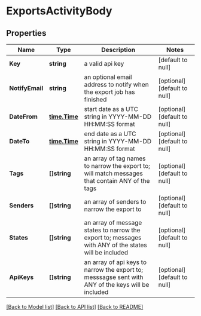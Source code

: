# ExportsActivityBody

## Properties
Name | Type | Description | Notes
------------ | ------------- | ------------- | -------------
**Key** | **string** | a valid api key | [default to null]
**NotifyEmail** | **string** | an optional email address to notify when the export job has finished | [optional] [default to null]
**DateFrom** | [**time.Time**](time.Time.md) | start date as a UTC string in YYYY-MM-DD HH:MM:SS format | [optional] [default to null]
**DateTo** | [**time.Time**](time.Time.md) | end date as a UTC string in YYYY-MM-DD HH:MM:SS format | [optional] [default to null]
**Tags** | **[]string** | an array of tag names to narrow the export to; will match messages that contain ANY of the tags | [optional] [default to null]
**Senders** | **[]string** | an array of senders to narrow the export to | [optional] [default to null]
**States** | **[]string** | an array of message states to narrow the export to; messages with ANY of the states will be included | [optional] [default to null]
**ApiKeys** | **[]string** | an array of api keys to narrow the export to; messsagse sent with ANY of the keys will be included | [optional] [default to null]

[[Back to Model list]](../README.md#documentation-for-models) [[Back to API list]](../README.md#documentation-for-api-endpoints) [[Back to README]](../README.md)

